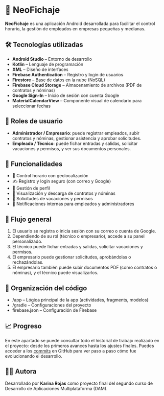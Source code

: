# 📲 NeoFichaje

**NeoFichaje** es una aplicación Android desarrollada para facilitar el control horario, la gestión de empleados en empresas pequeñas y medianas.

## 🛠 Tecnologías utilizadas

- **Android Studio** – Entorno de desarrollo
- **Kotlin** – Lenguaje de programación
- **XML** – Diseño de interfaces
- **Firebase Authentication** – Registro y login de usuarios
- **Firestore** – Base de datos en la nube (NoSQL)
- **Firebase Cloud Storage** – Almacenamiento de archivos (PDF de contratos y nóminas)
- **Google Sign-In** – Inicio de sesión con cuenta Google
- **MaterialCalendarView** – Componente visual de calendario para seleccionar fechas

## 👥 Roles de usuario

- **Administrador / Empresario**: puede registrar empleados, subir contratos y nóminas, gestionar asistencia y aprobar solicitudes.
- **Empleado / Técnico**: puede fichar entradas y salidas, solicitar vacaciones y permisos, y ver sus documentos personales.

## 🧩 Funcionalidades

- 📅 Control horario con geolocalización
- ✍️ Registro y login seguro (con correo y Google)
- 👤 Gestión de perfil
- 🧾 Visualización y descarga de contratos y nóminas
- 🌴 Solicitudes de vacaciones y permisos
- 🔔 Notificaciones internas para empleados y administradores

## 🔄 Flujo general

1. El usuario se registra o inicia sesión  con su correo o cuenta de Google.
2. Dependiendo de su rol (técnico o empresario), accede a su panel personalizado.
3. El técnico puede fichar entradas y salidas, solicitar vacaciones y permisos.
4. El empresario puede gestionar solicitudes, aprobándolas o rechazándolas.
5. El empresario también puede subir documentos PDF (como contratos o nóminas), y el técnico puede visualizarlos.

## 📂 Organización del código

- /app – Lógica principal de la app (actividades, fragments, modelos)
- /gradle – Configuraciones del proyecto
- firebase.json – Configuración de Firebase

## 📈 Progreso

En este apartado se puede consultar todo el historial de trabajo realizado en el proyecto: desde los primeros avances hasta los ajustes finales.
Puedes acceder a los [commits](https://github.com/KarinaRojasDev/proyecto-neo-fichaje/commits/main) en GitHub para ver paso a paso cómo fue evolucionando el desarrollo.

## 👩‍💻 Autora

Desarrollado por **Karina Rojas** como proyecto final del segundo curso de Desarrollo de Aplicaciones Multiplataforma (DAM).
